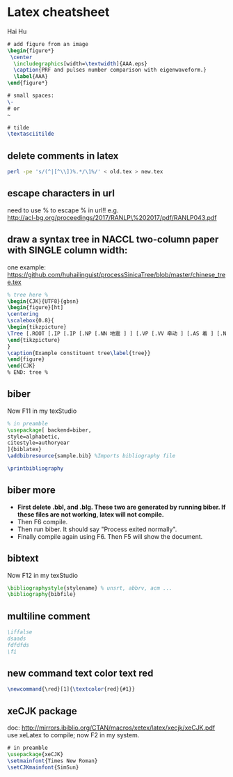# Latex cheatsheet
Hai Hu
```latex
# add figure from an image
\begin{figure*}
 \center
  \includegraphics[width=\textwidth]{AAA.eps}
  \caption{PRF and pulses number comparison with eigenwaveform.}
  \label{AAA}
\end{figure*}

# small spaces:
\-
# or
~

# tilde
\textasciitilde
```
## delete comments in latex
```bash
perl -pe 's/(^|[^\\])%.*/\1%/' < old.tex > new.tex
```

## escape characters in url
need to use \% to escape % in url!!
e.g. 	
http://acl-bg.org/proceedings/2017/RANLP\%202017/pdf/RANLP043.pdf

## draw a syntax tree in NACCL two-column paper with SINGLE column width:
one example: https://github.com/huhailinguist/processSinicaTree/blob/master/chinese_tree.tex
```latex
% tree here %
\begin{CJK}{UTF8}{gbsn}
\begin{figure}[ht]
\centering
\scalebox{0.8}{
\begin{tikzpicture}
\Tree [.ROOT [.IP [.IP [.NP [.NN 地震 ] ] [.VP [.VV 牵动 ] [.AS 着 ] [.NP [.DNP [.NP [.QP [.CD 亿万 ] ] [.NP [.NN 人 ] ] ]  [.DEG 的 ] ] [.NP [.NN 心 ] ] ] ] ] [.PU 。 ] ] ] 
\end{tikzpicture}
}
\caption{Example constituent tree\label{tree}}
\end{figure}
\end{CJK}
% END: tree %
```

## biber
Now F11 in my texStudio
```latex
% in preamble
\usepackage[ backend=biber, 
style=alphabetic, 
citestyle=authoryear 
]{biblatex}   
\addbibresource{sample.bib} %Imports bibliography file

\printbibliography
```

## biber more
- **First delete .bbl, and .blg. These two are generated by running biber. If these files are not working, latex will not compile.**
- Then F6 compile.
- Then run biber. It should say "Process exited normally".
- Finally compile again using F6. Then F5 will show the document. 

## bibtext
Now F12 in my texStudio
```latex
\bibliographystyle{stylename} % unsrt, abbrv, acm ... 
\bibliography{bibfile}
```

## multiline comment
```latex
\iffalse 
dsaads 
fdfdfds 
\fi
```

## new command text color text red
```latex
\newcommand{\red}[1]{\textcolor{red}{#1}}
```

## xeCJK package
doc: http://mirrors.ibiblio.org/CTAN/macros/xetex/latex/xecjk/xeCJK.pdf
use xeLatex to compile; now F2 in my system.
```latex
# in preamble
\usepackage{xeCJK}
\setmainfont{Times New Roman}
\setCJKmainfont{SimSun}
```

